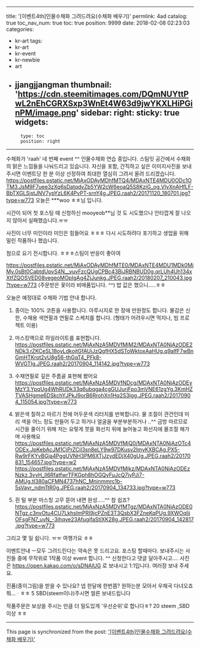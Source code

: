 
---
title: '[이벤트4th]인물수채화 그려드려요(수채화 배우기)'
permlink: 4ad
catalog: true
toc_nav_num: true
toc: true
position: 9999
date: 2018-02-08 02:23:03
categories:
- kr-art
tags:
- kr-art
- kr-event
- kr-newbie
- art
- jjangjjangman
thumbnail: 'https://cdn.steemitimages.com/DQmNUYttPwL2nEhCGRXSxp3WnEt4W63d9jwYKXLHiPGinPM/image.png'
sidebar:
    right:
        sticky: true
widgets:
    -
        type: toc
        position: right
---


수채화가 'raah' 네 번째 event ^^
인물수채화 연습 중입니다.
스팀잇 공간에서 수채화의 맑은 느낌들을 나눠드리고 있습니다.
자신을 포함, 간직하고 싶은 이미지사진을 보내주시면
이벤트당 한 분 이상 선정하여
최대한 열심히 그려서 올려 드리겠습니다.
https://postfiles.pstatic.net/MjAxODAyMDhfMTQ4/MDAxNTE4MDU0ODc1OTM3.JsM9F7uee3zXq6sDatqdvZb5YW2cW6eoaQ5S8KziG_og.VIyXnAHfLF-BbTXGLSjstJNV7ypYzL6K4PvPT-srnY4g.JPEG.raah2/20171120_180701.jpg?type=w773
오늘은 ***woo ㅎㅎ님 입니다.

시간이 되어 첫 포스팅 때 신청하신 mooyeob**님 것 도 시도했으나 안타깝게 
잘 나오지 않아서 실패했습니다.ㅠㅠ

사진이 너무 미인이라
미인은 힘들어요  ㅎㅎㅎ
다시 시도하려다 포기하고 
생업을 위해 밀린 작품하나 했습니다. 

첨으로 요기 전시합니다. ㅎㅎㅎ스팀이 반응이 좋아여

https://postfiles.pstatic.net/MjAxODAyMDhfMTE0/MDAxNTE4MDU1MDk0MjMy.0sBt0CabtdUpvS4N__vuvFzcQUgCPBc43BiJRBNBUD0g.qrLUh4Uh134xXtfZQOSVED08vegeoMOpIgAg4ZjJunkg.JPEG.raah2/20180207_210043.jpg?type=w773
(주문받은 꽃이라 비매품입니다. ^^)
밥 값은 했으니.....ㅎㅎ

오늘은 
예정대로 
수채화 기법 안내 합니다. 

1. 종이는 100% 코튼을 사용합니다. 아루시지로 한 장에 만원정도 합니다. 
물감은 신한, 수채용 색연필과 연필로 스케치를 합니다. (형태가 어려우시면 먹지나, 빔 프로젝트 이용)

2. 마스킹액으로 하일라이트를 표현합니다.
https://postfiles.pstatic.net/MjAxNzA5MDVfMjM2/MDAxNTA0NjAzODE2NDk3.rZKCeSL18oyLdkojtGfAUiJzQgfHX5dSToWktoxAaHUg.q9alfF7wBnGmHTKrot2vU8g56-thGqT4_PFk8-WVGTIg.JPEG.raah2/20170904_114142.jpg?type=w773

3. 수채연필로 깊은 주름골 표현해 봤어요
https://postfiles.pstatic.net/MjAxNzA5MDVfNDcg/MDAxNTA0NjAzODEyMzY3.YpqUg4WhRUDk33q6ubqga4cgGUJurjFpo3mVNE61zgYg.3KmHZTVASHgme6DSkchYJPkJ9orB6RrohXn1Hq2S3lgg.JPEG.raah2/20170904_115054.jpg?type=w773


4. 밝은색 칠하고 마르기 전에 어두운색 리터치를 반복합니다. 
물 조절이 관건인데  미리 색을 어느 정도 만들어 두고 하거나
얼굴을 부분부분하거나 ..^^
금방 마르므로 시간을 줄이기 위해 
저는 요렇게 붓을 화선지 위에 늘어놓고  화선지에 물조절 해가며 사용해요
https://postfiles.pstatic.net/MjAxNzA5MDVfMjQ0/MDAxNTA0NjAzOTc4ODEx.JpKebAcJM1CjPrZCiI3sn8eLY9w97DKusv2ImyKXBCAg.PX5-Rw9rFKYvBGja4PggUVNH3PM6XTjJzydEDjX40gUg.JPEG.raah2/20170831_154657.jpg?type=w2
https://postfiles.pstatic.net/MjAxNzA5MDVfMjkz/MDAxNTA0NjAzODEzNzkz.3yvH_ll6RfatfwrTFKGph8hOGQyFuJcQ7jyPJi7-AMUg.tI380aCFMN4737hNC_Mninmmrc1b-5sVayr_ndmTtR0g.JPEG.raah2/20170904_134733.jpg?type=w773

5. 흰 털 부분 마스칭 고무 뜯어 내면 완성.....^^
참 쉽죠?
https://postfiles.pstatic.net/MjAxNzA5MDVfMTgz/MDAxNTA0NjAzODE0NTgz.c3nvOtu4CU7LkhsImPRI9jcPZnE3T3QsbX3FZneKqPUg.9XWOqlijOFsgFN7_uvN_-3ihqye23AfugifaStlXK28g.JPEG.raah2/20170904_142817.jpg?type=w773

그리고  몇 일 쉽니다. ㅠㅠ 여행가요 ㅎㅎ


이벤트안내 ㅡ모두 그려드린다는 약속은 못 드리고요. 포스팅 할때마다. 보내주시는 사진들 중에 무작위로 1작품 이상 event 합니다. ^^
신청한다고 댓글 달아주시고....
사진은  https://open.kakao.com/o/sDNAlUG 로 보내시고 1:1입니다. 여러장 보내 주세요.

진품(종이그림)을 받을 수 있나요? 넵 한달에 한번쯤? 원하는분 모아서 우체국 다녀오죠 뭐...ㆍㅎㅎ 5 SBD(steem이나)주시면 얼른 보내드립니다

작품주문은  보상을 주시는 만큼 더 밀도있게 '우선순위'로 합니다ㅎ? 20 steem ,SBD 이상 ㅎㅎ

- - -

This page is synchronized from the post: ['[이벤트4th]인물수채화 그려드려요(수채화 배우기)'](https://steemit.com/@raah/4ad)
